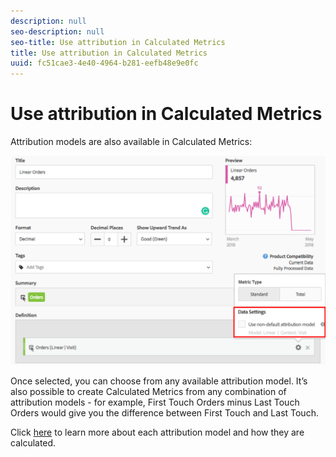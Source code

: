```yaml
---
description: null
seo-description: null
seo-title: Use attribution in Calculated Metrics
title: Use attribution in Calculated Metrics
uuid: fc51cae3-4e40-4964-b281-eefb48e9e0fc
---
```


# Use attribution in Calculated Metrics

Attribution models are also available in Calculated Metrics:

![](assets/Calc_Metric_Settings.png)

Once selected, you can choose from any available attribution model. It’s also possible to create Calculated Metrics from any combination of attribution models - for example, First Touch Orders minus Last Touch Orders would give you the difference between First Touch and Last Touch.

Click [here](/help/analyze/analysis-workspace/attribution-iq/attribution.md#section_4B9E7F83AE0B451A992397E55C3F5871) to learn more about each attribution model and how they are calculated. 
